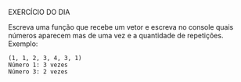 EXERCÍCIO DO DIA

Escreva uma função que recebe um vetor e escreva no console quais números aparecem mas de uma vez e a quantidade de repetições. Exemplo:

```
(1, 1, 2, 3, 4, 3, 1)
Número 1: 3 vezes
Número 3: 2 vezes
```

